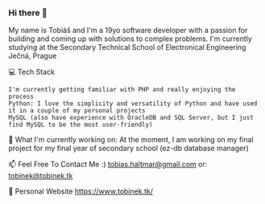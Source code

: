 ### Hi there 👋
My name is Tobiáš and I'm a 19yo software developer with a passion for building and coming up with solutions to complex problems. I'm currently studying at the Secondary Technical School of Electronical Engineering Ječná, Prague

💻 Tech Stack

    I'm currently getting familiar with PHP and really enjoying the process
    Python: I love the simplicity and versatility of Python and have used it in a couple of my personal projects
    MySQL (also have experience with OracleDB and SQL Server, but I just find MySQL to be the most user-friendly)

🔭 What I'm currently working on: At the moment, I am working on my final project for my final year of secondary school (ez-db database manager)

📫 Feel Free To Contact Me :) tobias.haltmar@gmail.com or: tobinek@tobinek.tk

🔗 Personal Website https://www.tobinek.tk/
<!--
**tobinek27/tobinek27** is a ✨ _special_ ✨ repository because its `README.md` (this file) appears on your GitHub profile.

Here are some ideas to get you started:

- 🔭 I’m currently working on ...
- 🌱 I’m currently learning ...
- 👯 I’m looking to collaborate on ...
- 🤔 I’m looking for help with ...
- 💬 Ask me about ...
- 📫 How to reach me: ...
- 😄 Pronouns: ...
- ⚡ Fun fact: ...
-->

